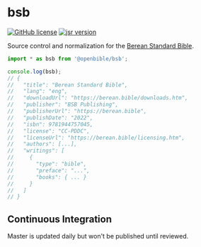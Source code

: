 # bsb

[![GitHub license](https://img.shields.io/github/license/openbible-io/bsb?style=for-the-badge)](./LICENSE.md)
[![jsr version](https://img.shields.io/jsr/v/@openbible/bsb.svg?style=for-the-badge)](https://jsr.io/@openbible/bsb)

Source control and normalization for the
[Berean Standard Bible](https://bereanbible.com/).

```ts
import * as bsb from '@openbible/bsb';

console.log(bsb);
// {
//   "title": "Berean Standard Bible",
//   "lang": "eng",
//   "downloadUrl": "https://berean.bible/downloads.htm",
//   "publisher": "BSB Publishing",
//   "publisherUrl": "https://berean.bible",
//   "publishDate": "2022",
//   "isbn": 9781944757045,
//   "license": "CC-PDDC",
//   "licenseUrl": "https://berean.bible/licensing.htm",
//   "authors": [...],
//   "writings": [
//     {
//       "type": "bible",
//       "preface": "...",
//       "books": { ... }
//     }
//   ]
// }
```

## Continuous Integration

Master is updated daily but won't be published until reviewed.
